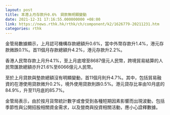 ```yaml
---
layout: post
title: 本港上月存款升0.6%　貸款無明顯變動
date: 2021-12-31 17:16:55.000000000 +08:00
link: https://news.rthk.hk/rthk/ch/component/k2/1626779-20211231.htm
categories: rthk
---
```


金管局數據顯示，上月認可機構存款總額升0.6%，當中外幣存款升1.4%，港元存款微跌0.1%。首11個月存款總額升4.2%，港元存款升2.2%。

香港人民幣存款上月升4.1%，至上月底增至8687億元人民幣，跨境貿易結算的人民幣匯款總額亦升21.6%至6066億元人民幣。

至於上月貸款與墊款總額沒有明顯變動，首11個月則升4.7%。其中，包括貿易融資的在港使用貸款微升0.2%，境外使用貸款則跌0.5%。港元貸存比率由10月底的84.9%，升至11月底的85.7%。

金管局表示，由於按月貨幣統計數字或會受到各種短期因素影響而出現波動，包括季節性與公開招股相關資金需求，以及營商與投資相關活動，應小心詮釋數據。
